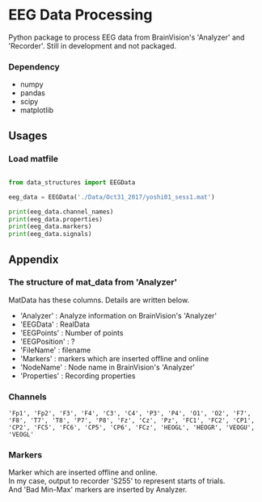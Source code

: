 # EEG Data Processing

Python package to process EEG data from BrainVision's 'Analyzer' and 'Recorder'.
Still in development and not packaged.

### Dependency
- numpy
- pandas
- scipy
- matplotlib

## Usages

### Load matfile
```Python

from data_structures import EEGData

eeg_data = EEGData('./Data/Oct31_2017/yoshi01_sess1.mat')

print(eeg_data.channel_names)
print(eeg_data.properties)
print(eeg_data.markers)
print(eeg_data.signals)
```


## Appendix

### The structure of mat_data from 'Analyzer'

MatData has these columns.
Details are written below.

- 'Analyzer' : Analyze information on BrainVision's 'Analyzer'
- 'EEGData' : RealData
- 'EEGPoints' : Number of points
- 'EEGPosition' : ?
- 'FileName' : filename
- 'Markers' : markers which are inserted offline and online
- 'NodeName' : Node name in BrainVision's 'Analyzer'
- 'Properties' : Recording properties


### Channels

```
'Fp1', 'Fp2', 'F3', 'F4', 'C3', 'C4', 'P3', 'P4', 'O1', 'O2', 'F7', 'F8', 'T7', 'T8', 'P7', 'P8', 'Fz', 'Cz', 'Pz', 'FC1', 'FC2', 'CP1', 'CP2', 'FC5', 'FC6', 'CP5', 'CP6', 'FCz', 'HEOGL', 'HEOGR', 'VEOGU', 'VEOGL'
```

### Markers

Marker which are inserted offline and online.  
In my case, output to recorder 'S255' to represent starts of trials.  
And 'Bad Min-Max' markers are inserted by Analyzer.  
